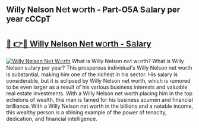 ## Willy Nelson N𝚎t w𝚘rth - Part-O5A S𝚊lary per year cCCpT

# <h2><a href="http://gc0kqyf.nevu.top/?p=Willy+Nelson">🔗 👉🔴 Willy Nelson N𝚎t w𝚘rth - S𝚊lary</a></h2>

[![Willy Nelson N𝚎t W𝚘rth](https://i.imgur.com/Oavwk0R.jpeg)](http://gc0kqyf.nevu.top/?p=Willy+Nelson)
What is Willy Nelson n𝚎t w𝚘rth? What is Willy Nelson s𝚊lary per year?
This prosperous individual's Willy Nelson net worth is substantial, making him one of the richest in his sector. His salary is considerable, but it is eclipsed by Willy Nelson net worth, which is rumored to be even larger as a result of his various business interests and valuable real estate investments. With a Willy Nelson net worth placing him in the top echelons of wealth, this man is famed for his business acumen and financial brilliance. With a Willy Nelson net worth in the billions and a notable income, this wealthy person is a shining example of the power of tenacity, dedication, and financial intelligence.

